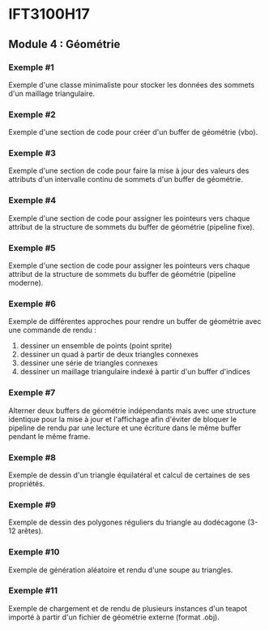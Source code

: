 # IFT3100H17

## Module 4 : Géométrie

### Exemple #1

Exemple d'une classe minimaliste pour stocker les données des sommets d'un maillage triangulaire.

### Exemple #2
Exemple d'une section de code pour créer d'un buffer de géométrie (vbo).

### Exemple #3

Exemple d'une section de code pour faire la mise à jour des valeurs des attributs d'un intervalle continu de sommets d'un buffer de géométrie.

### Exemple #4

Exemple d'une section de code pour assigner les pointeurs vers chaque attribut de la structure de sommets du buffer de géométrie (pipeline fixe).

### Exemple #5

Exemple d'une section de code pour assigner les pointeurs vers chaque attribut de la structure de sommets du buffer de géométrie (pipeline moderne).

### Exemple #6

Exemple de différentes approches pour rendre un buffer de géométrie avec une commande de rendu :
1. dessiner un ensemble de points (point sprite)
2. dessiner un quad à partir de deux triangles connexes
3. dessiner une série de triangles connexes
4. dessiner un maillage triangulaire indexé à partir d'un buffer d'indices

### Exemple #7

Alterner deux buffers de géométrie indépendants mais avec une structure identique pour la mise à jour et l'affichage afin d'éviter de bloquer le pipeline de rendu par une lecture et une écriture dans le même buffer pendant le même frame.

### Exemple #8

Exemple de dessin d'un triangle équilatéral et calcul de certaines de ses propriétés.

### Exemple #9

Exemple de dessin des polygones réguliers du triangle au dodécagone (3-12 arêtes).

### Exemple #10

Exemple de génération aléatoire et rendu d'une soupe au triangles.

### Exemple #11

Exemple de chargement et de rendu de plusieurs instances d'un teapot importé à partir d'un fichier de géométrie externe (format .obj).
